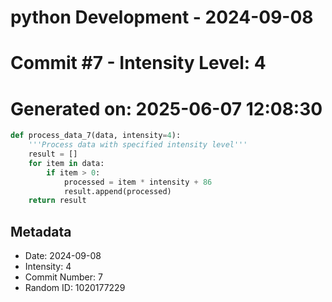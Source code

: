 ﻿# python Development - 2024-09-08
# Commit #7 - Intensity Level: 4
# Generated on: 2025-06-07 12:08:30
```python
def process_data_7(data, intensity=4):
    '''Process data with specified intensity level'''
    result = []
    for item in data:
        if item > 0:
            processed = item * intensity + 86
            result.append(processed)
    return result
```
## Metadata
- Date: 2024-09-08
- Intensity: 4
- Commit Number: 7
- Random ID: 1020177229
